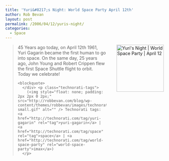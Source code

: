 ```yaml
---
title: 'Yuri&#8217;s Night: World Space Party April 12th'
author: Rob Bevan
layout: post
permalink: /2006/04/12/yuris-night/
categories:
  - Space
---
```

<div style="height: 150px">
  <a href="http://www.yurisnight.net/2006/index.php"><img src="http://www.yurisnight.net/images/yurisNightButtons/YurisNight_150x150.png" alt="Yuri's Night | World Space Party | April 12" title="Yuri's Night | World Space Party | April 12" width="150" height="150" border="0" style="float: right; padding-left: 32px;" /></a></p> <blockquote>
    <p>
      45 Years ago today, on April 12th 1961, Yuri Gagarin became the first human to go into space. On the same day, 25 years ago, John Young and Robert Crippen flew the first Space Shuttle flight to orbit. Today we celebrate!
    </p>
    
    <blockquote>
      </div> <p class="technorati-tags">
        (<img style="float: none; padding: 2px 2px 0 2px;"  src="http://robbevan.com/blog/wp-content/themes/robbevan/images/technorati-small.gif" alt="" /> Technorati tags: <a href="http://technorati.com/tag/yuri-gagarin" rel="tag">yuri-gagarin</a> | <a href="http://technorati.com/tag/space" rel="tag">space</a> | <a href="http://technorati.com/tag/world-space-party" rel="world-space-party">imax</a>)
      </p>